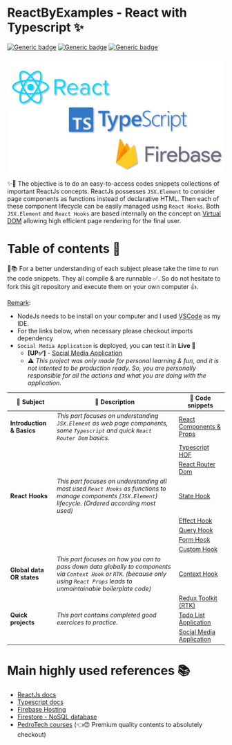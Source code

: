 # ReactByExamples - React with Typescript ✨

[![Generic badge](https://img.shields.io/badge/ReactJs-18.2-darkblue.svg?style=plastic)](https://reactjs.org/)
[![Generic badge](https://img.shields.io/badge/Typescript-4.8-blue.svg?style=plastic)](https://www.typescriptlang.org/)
[![Generic badge](https://img.shields.io/badge/NodeJs-16.18-darkgreen.svg?style=plastic)](https://nodejs.org/en/)

![img.png](docs/front-img.png)

✨👾 The objective is to do an easy-to-access codes snippets collections of important ReactJs concepts. ReactJs possesses `JSX.Element` to consider page components as functions instead of declarative HTML. Then each of these component lifecycle can be easily managed using `React Hooks`. Both `JSX.Element` and `React Hooks` are based internally on the concept on [Virtual DOM](https://reactjs.org/docs/faq-internals.html) allowing high efficient page rendering for the final user.

# Table of contents 📃

🔎📚 For a better understanding of each subject please take the time to run the code snippets.
They all compile & are runnable ✅.
So do not hesitate to fork this git repository and execute them on your own computer 👍.

<ins>Remark</ins>:

- NodeJs needs to be install on your computer and I used [VSCode](https://code.visualstudio.com/) as my IDE.
- For the links below, when necessary please checkout imports dependency
- `Social Media Application` is deployed, you can test it in **Live 🔴**
  - **\[UP✅\]** - [Social Media Application](https://reactbyexamples-87316.web.app/)
  - ⚠️ _This project was only made for personal learning & fun, and it is not intented to be production ready. So, you are personally responsible for all the actions and what you are doing with the application._

| 🔎 Subject                | 📃 Description                                                                                                                                                                       | 👾 Code snippets                                       |
| ------------------------- | ------------------------------------------------------------------------------------------------------------------------------------------------------------------------------------ | ------------------------------------------------------ |
| **Introduction & Basics** | _This part focuses on understanding `JSX.Element` as web page components, some `Typescript` and quick `React Router Dom` basics._                                                    | [React Components & Props](src/_0_components/App.tsx)  |
|                           |                                                                                                                                                                                      | [Typescript HOF](src/_1_hofarray_css/App.tsx)          |
|                           |                                                                                                                                                                                      | [React Router Dom](src/_5_router/App.tsx)              |
| **React Hooks**           | _This part focuses on understanding all most used `React Hooks` as functions to manage components (`JSX.Element`) lifecycle. (Ordered according most used)_                          | [State Hook](src/_2_statehook/App.tsx)                 |
|                           |                                                                                                                                                                                      | [Effect Hook](src/_4_effecthook_fetchapi/App.tsx)      |
|                           |                                                                                                                                                                                      | [Query Hook](src/_7_queryhook/App.tsx)                 |
|                           |                                                                                                                                                                                      | [Form Hook](src/_8_formhook/App.tsx)                   |
|                           |                                                                                                                                                                                      | [Custom Hook](src/_9_customhook/App.tsx)               |
| **Global data OR states** | _This part focuses on how you can to pass down data globally to components via `Context Hook` or `RTK`. (because only using `React Props` leads to unmaintainable boilerplate code)_ | [Context Hook](src/_6_contexthook/App.tsx)             |
|                           |                                                                                                                                                                                      | [Redux Toolkit (RTK)](src/_10_reduxtoolkit/App.tsx)    |
| **Quick projects**        | _This part contains completed good exercices to practice._                                                                                                                           | [Todo List Application](src/_3_todolistapp/App.tsx)    |
|                           |                                                                                                                                                                                      | [Social Media Application](src/_11_e2ecrudapp/App.tsx) |

# Main highly used references 📚

- [ReactJs docs](https://reactjs.org/docs/getting-started.html)
- [Typescript docs](https://www.typescriptlang.org/docs/)
- [Firebase Hosting](https://firebase.google.com/docs/hosting)
- [Firestore - NoSQL database](https://firebase.google.com/docs/firestore)
- [PedroTech courses](https://www.youtube.com/@PedroTechnologies/featured) (👈😍 Premium quality contents to absolutely checkout)
